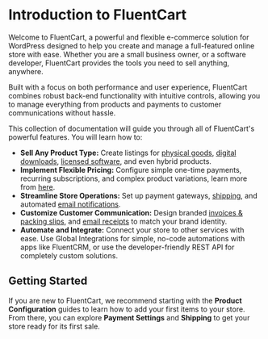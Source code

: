 # Introduction to FluentCart

Welcome to FluentCart, a powerful and flexible e-commerce solution for WordPress designed to help you create and manage a full-featured online store with ease. Whether you are a small business owner, or a software developer, FluentCart provides the tools you need to sell anything, anywhere.

Built with a focus on both performance and user experience, FluentCart combines robust back-end functionality with intuitive controls, allowing you to manage everything from products and payments to customer communications without hassle.

This collection of documentation will guide you through all of FluentCart's powerful features. You will learn how to:

* **Sell Any Product Type:** Create listings for [physical goods](/guide/product-types-creation/creating-physical-products.md), [digital downloads](/guide/product-types-creation/creating-digital-products.md), [licensed software](/guide/product-types-creation/creating-digital-products-with-licenses.md), and even hybrid products.
* **Implement Flexible Pricing:** Configure simple one-time payments, recurring subscriptions, and complex product variations, learn more from [here](/guide/product-types-creation/configuring-product-pricing.md). 
* **Streamline Store Operations:** Set up payment gateways, [shipping](/guide/shipping/), and automated [email notifications](/guide/settings-configuration/email-configuration/index.md).
* **Customize Customer Communication:** Design branded [invoices & packing slips](/guide/settings-configuration/invoice-packing-settings), and [email receipts](/guide/settings-configuration/email-configuration/configuring-email-notification.md) to match your brand identity.
* **Automate and Integrate:** Connect your store to other services with ease. Use Global Integrations for simple, no-code automations with apps like FluentCRM, or use the developer-friendly REST API for completely custom solutions.

## Getting Started

If you are new to FluentCart, we recommend starting with the **Product Configuration** guides to learn how to add your first items to your store. From there, you can explore **Payment Settings** and **Shipping** to get your store ready for its first sale.